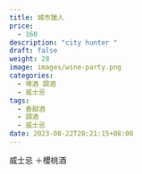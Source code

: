 ```yaml
---
title: 城市獵人
price:
  - 160
description: "city hunter "
draft: false
weight: 28
image: images/wine-party.png
categories:
  - 啤酒 調酒
  - 威士忌
tags:
  - 香甜酒
  - 調酒
  - 威士忌
date: 2023-08-22T20:21:15+08:00
---
```

 威士忌 ＋櫻桃酒